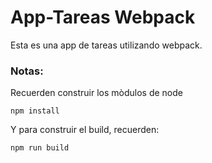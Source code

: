 # App-Tareas Webpack

Esta es una app de tareas utilizando webpack.

### Notas:
Recuerden construir los mòdulos de node
```
npm install
```

Y para construir el build, recuerden:
```
npm run build
```